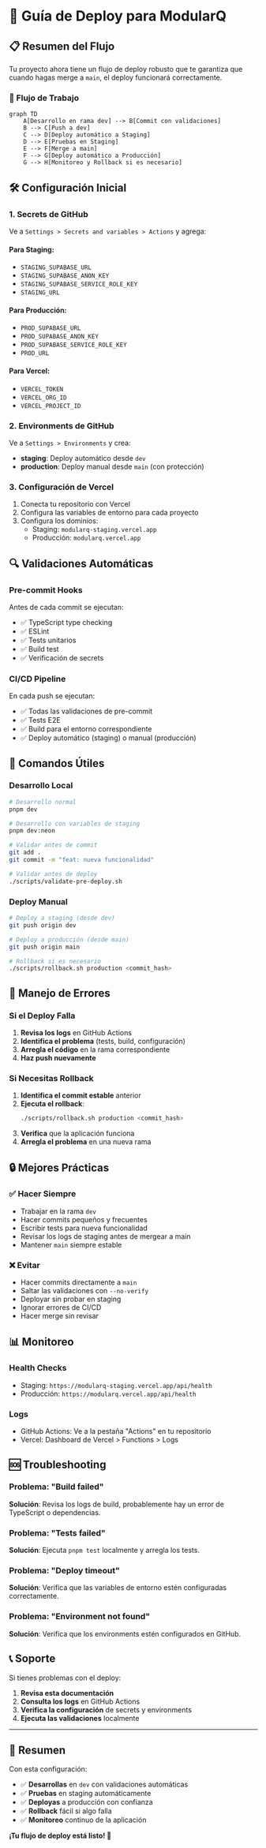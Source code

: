 # 🚀 Guía de Deploy para ModularQ

## 📋 Resumen del Flujo

Tu proyecto ahora tiene un flujo de deploy robusto que te garantiza que cuando hagas merge a `main`, el deploy funcionará correctamente.

### 🔄 Flujo de Trabajo

```mermaid
graph TD
    A[Desarrollo en rama dev] --> B[Commit con validaciones]
    B --> C[Push a dev]
    C --> D[Deploy automático a Staging]
    D --> E[Pruebas en Staging]
    E --> F[Merge a main]
    F --> G[Deploy automático a Producción]
    G --> H[Monitoreo y Rollback si es necesario]
```

## 🛠️ Configuración Inicial

### 1. **Secrets de GitHub**

Ve a `Settings > Secrets and variables > Actions` y agrega:

#### Para Staging:
- `STAGING_SUPABASE_URL`
- `STAGING_SUPABASE_ANON_KEY`
- `STAGING_SUPABASE_SERVICE_ROLE_KEY`
- `STAGING_URL`

#### Para Producción:
- `PROD_SUPABASE_URL`
- `PROD_SUPABASE_ANON_KEY`
- `PROD_SUPABASE_SERVICE_ROLE_KEY`
- `PROD_URL`

#### Para Vercel:
- `VERCEL_TOKEN`
- `VERCEL_ORG_ID`
- `VERCEL_PROJECT_ID`

### 2. **Environments de GitHub**

Ve a `Settings > Environments` y crea:

- **staging**: Deploy automático desde `dev`
- **production**: Deploy manual desde `main` (con protección)

### 3. **Configuración de Vercel**

1. Conecta tu repositorio con Vercel
2. Configura las variables de entorno para cada proyecto
3. Configura los dominios:
   - Staging: `modularq-staging.vercel.app`
   - Producción: `modularq.vercel.app`

## 🔍 Validaciones Automáticas

### Pre-commit Hooks
Antes de cada commit se ejecutan:
- ✅ TypeScript type checking
- ✅ ESLint
- ✅ Tests unitarios
- ✅ Build test
- ✅ Verificación de secrets

### CI/CD Pipeline
En cada push se ejecutan:
- ✅ Todas las validaciones de pre-commit
- ✅ Tests E2E
- ✅ Build para el entorno correspondiente
- ✅ Deploy automático (staging) o manual (producción)

## 📝 Comandos Útiles

### Desarrollo Local
```bash
# Desarrollo normal
pnpm dev

# Desarrollo con variables de staging
pnpm dev:neon

# Validar antes de commit
git add .
git commit -m "feat: nueva funcionalidad"

# Validar antes de deploy
./scripts/validate-pre-deploy.sh
```

### Deploy Manual
```bash
# Deploy a staging (desde dev)
git push origin dev

# Deploy a producción (desde main)
git push origin main

# Rollback si es necesario
./scripts/rollback.sh production <commit_hash>
```

## 🚨 Manejo de Errores

### Si el Deploy Falla

1. **Revisa los logs** en GitHub Actions
2. **Identifica el problema** (tests, build, configuración)
3. **Arregla el código** en la rama correspondiente
4. **Haz push nuevamente**

### Si Necesitas Rollback

1. **Identifica el commit estable** anterior
2. **Ejecuta el rollback**:
   ```bash
   ./scripts/rollback.sh production <commit_hash>
   ```
3. **Verifica** que la aplicación funciona
4. **Arregla el problema** en una nueva rama

## 🔒 Mejores Prácticas

### ✅ Hacer Siempre
- Trabajar en la rama `dev`
- Hacer commits pequeños y frecuentes
- Escribir tests para nueva funcionalidad
- Revisar los logs de staging antes de mergear a main
- Mantener `main` siempre estable

### ❌ Evitar
- Hacer commits directamente a `main`
- Saltar las validaciones con `--no-verify`
- Deployar sin probar en staging
- Ignorar errores de CI/CD
- Hacer merge sin revisar

## 📊 Monitoreo

### Health Checks
- Staging: `https://modularq-staging.vercel.app/api/health`
- Producción: `https://modularq.vercel.app/api/health`

### Logs
- GitHub Actions: Ve a la pestaña "Actions" en tu repositorio
- Vercel: Dashboard de Vercel > Functions > Logs

## 🆘 Troubleshooting

### Problema: "Build failed"
**Solución**: Revisa los logs de build, probablemente hay un error de TypeScript o dependencias.

### Problema: "Tests failed"
**Solución**: Ejecuta `pnpm test` localmente y arregla los tests.

### Problema: "Deploy timeout"
**Solución**: Verifica que las variables de entorno estén configuradas correctamente.

### Problema: "Environment not found"
**Solución**: Verifica que los environments estén configurados en GitHub.

## 📞 Soporte

Si tienes problemas con el deploy:

1. **Revisa esta documentación**
2. **Consulta los logs** en GitHub Actions
3. **Verifica la configuración** de secrets y environments
4. **Ejecuta las validaciones** localmente

---

## 🎯 Resumen

Con esta configuración:
- ✅ **Desarrollas** en `dev` con validaciones automáticas
- ✅ **Pruebas** en staging automáticamente
- ✅ **Deployas** a producción con confianza
- ✅ **Rollback** fácil si algo falla
- ✅ **Monitoreo** continuo de la aplicación

**¡Tu flujo de deploy está listo! 🚀**

